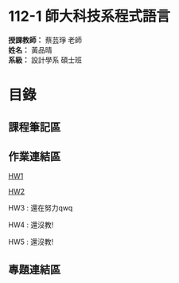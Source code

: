 # **112-1 師大科技系程式語言**  
**授課教師：** 蔡芸琤 老師  
**姓名：** 黃品晴  
**系級：** 設計學系 碩士班
  
# 目錄  
## 課程筆記區

## 作業連結區
  
  [HW1](https://github.com/cchs10232/112-1PL/blob/main/HW1/HW1.ipynb)
  
  [HW2](https://github.com/cchs10232/112-1PL/blob/main/HW2/HW2.ipynb)
  
  HW3 : 還在努力qwq
  
  HW4 : 還沒教!
  
  HW5 : 還沒教!
  
## 專題連結區
